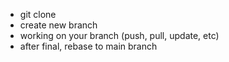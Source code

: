 - git clone
- create new branch
- working on your branch (push, pull, update, etc)
- after final, rebase to main branch